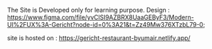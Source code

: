 The Site is Developed only for learning purpose.
Design : https://www.figma.com/file/yvClSI9AZBRX8UaaGEByF3/Modern-UI%2FUX%3A-Gericht?node-id=0%3A21&t=Zz49Mw376XTzbL79-0;

site is hosted on : https://gericht-restaurant-byumair.netlify.app/

